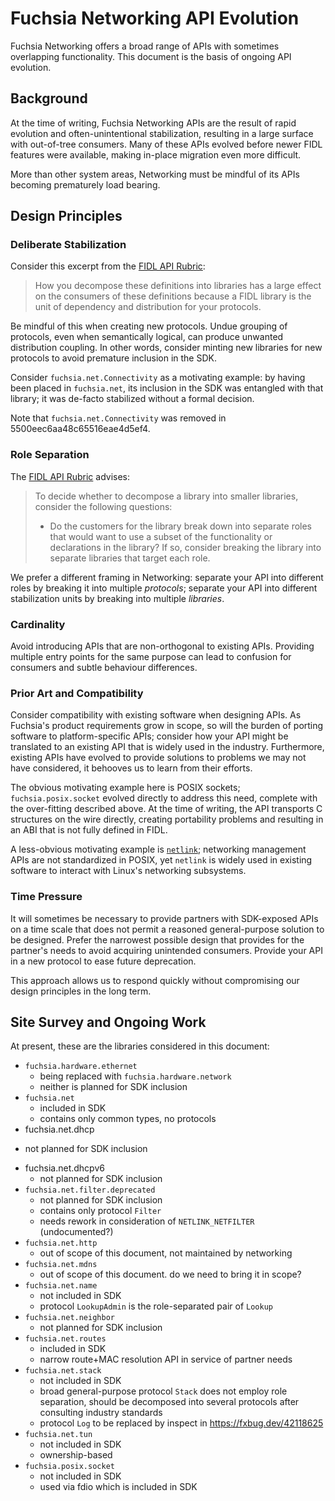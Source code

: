 # Fuchsia Networking API Evolution

Fuchsia Networking offers a broad range of APIs with sometimes overlapping
functionality. This document is the basis of ongoing API evolution.

## Background

At the time of writing, Fuchsia Networking APIs are the result of rapid
evolution and often-unintentional stabilization, resulting in a large surface
with out-of-tree consumers. Many of these APIs evolved before newer FIDL
features were available, making in-place migration even more difficult.

More than other system areas, Networking must be mindful of its APIs becoming
prematurely load bearing.

## Design Principles

### Deliberate Stabilization

Consider this excerpt from the [FIDL API Rubric][library_structure]:

> How you decompose these definitions into libraries has a large effect on the
> consumers of these definitions because a FIDL library is the unit of
> dependency and distribution for your protocols.

Be mindful of this when creating new protocols. Undue grouping of protocols,
even when semantically logical, can produce unwanted distribution coupling. In
other words, consider minting new libraries for new protocols to avoid premature
inclusion in the SDK.

Consider `fuchsia.net.Connectivity` as a motivating example: by having been
placed in `fuchsia.net`, its inclusion in the SDK was entangled with that
library; it was de-facto stabilized without a formal decision.

Note that `fuchsia.net.Connectivity` was removed in 5500eec6aa48c65516eae4d5ef4.

### Role Separation

The [FIDL API Rubric][library_structure] advises:

> To decide whether to decompose a library into smaller libraries, consider the
> following questions:
>
> - Do the customers for the library break down into separate roles that would
>   want to use a subset of the functionality or declarations in the library? If
>   so, consider breaking the library into separate libraries that target each
>   role.

We prefer a different framing in Networking: separate your API into different
roles by breaking it into multiple *protocols*; separate your API into different
stabilization units by breaking into multiple *libraries*.

### Cardinality

Avoid introducing APIs that are non-orthogonal to existing APIs. Providing
multiple entry points for the same purpose can lead to confusion for consumers
and subtle behaviour differences.

### Prior Art and Compatibility

Consider compatibility with existing software when designing APIs. As Fuchsia's
product requirements grow in scope, so will the burden of porting software to
platform-specific APIs; consider how your API might be translated to an existing
API that is widely used in the industry. Furthermore, existing APIs have evolved
to provide solutions to problems we may not have considered, it behooves us to
learn from their efforts.

The obvious motivating example here is POSIX sockets; `fuchsia.posix.socket`
evolved directly to address this need, complete with the over-fitting described
above. At the time of writing, the API transports C structures on the wire
directly, creating portability problems and resulting in an ABI that is not
fully defined in FIDL.

A less-obvious motivating example is [`netlink`]; networking management APIs are
not standardized in POSIX, yet `netlink` is widely used in existing software to
interact with Linux's networking subsystems.

### Time Pressure

It will sometimes be necessary to provide partners with SDK-exposed APIs on a
time scale that does not permit a reasoned general-purpose solution to be
designed. Prefer the narrowest possible design that provides for the partner's
needs to avoid acquiring unintended consumers. Provide your API in a new
protocol to ease future deprecation.

This approach allows us to respond quickly without compromising our design
principles in the long term.

## Site Survey and Ongoing Work

At present, these are the libraries considered in this document:

- `fuchsia.hardware.ethernet`
   + being replaced with `fuchsia.hardware.network`
   + neither is planned for SDK inclusion
- `fuchsia.net`
   + included in SDK
   + contains only common types, no protocols
-  fuchsia.net.dhcp
  + not planned for SDK inclusion
-  fuchsia.net.dhcpv6
   + not planned for SDK inclusion
- `fuchsia.net.filter.deprecated`
   + not planned for SDK inclusion
   + contains only protocol `Filter`
   + needs rework in consideration of `NETLINK_NETFILTER` (undocumented?)
- `fuchsia.net.http`
   + out of scope of this document, not maintained by networking
- `fuchsia.net.mdns`
   + out of scope of this document. do we need to bring it in scope?
- `fuchsia.net.name`
   + not included in SDK
   + protocol `LookupAdmin` is the role-separated pair of `Lookup`
- `fuchsia.net.neighbor`
   + not planned for SDK inclusion
- `fuchsia.net.routes`
   + included in SDK
   + narrow route+MAC resolution API in service of partner needs
- `fuchsia.net.stack`
   + not included in SDK
   + broad general-purpose protocol `Stack` does not employ role separation,
     should be decomposed into several protocols after consulting industry
     standards
   + protocol `Log` to be replaced by inspect in https://fxbug.dev/42118625
- `fuchsia.net.tun`
   + not included in SDK
   + ownership-based
- `fuchsia.posix.socket`
   + not included in SDK
   + used via fdio which is included in SDK

[library_structure]: /docs/development/api/fidl.md#library_structure
[`netlink`]: https://man7.org/linux/man-pages/man7/netlink.7.html
